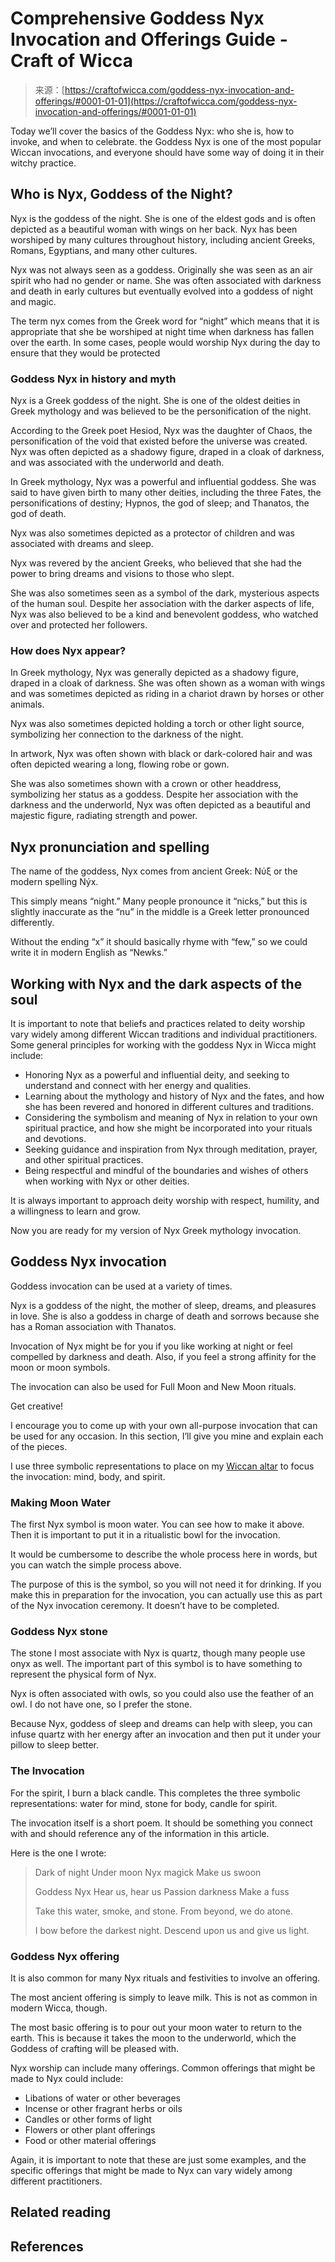 <!--yml
category: 未分类
date: 2024-06-12 18:09:57
-->

# Comprehensive Goddess Nyx Invocation and Offerings Guide - Craft of Wicca

> 来源：[https://craftofwicca.com/goddess-nyx-invocation-and-offerings/#0001-01-01](https://craftofwicca.com/goddess-nyx-invocation-and-offerings/#0001-01-01)

Today we’ll cover the basics of the Goddess Nyx: who she is, how to invoke, and when to celebrate. the Goddess Nyx is one of the most popular Wiccan invocations, and everyone should have some way of doing it in their witchy practice.

 ## Who is Nyx, Goddess of the Night?

Nyx is the goddess of the night. She is one of the eldest gods and is often depicted as a beautiful woman with wings on her back. Nyx has been worshiped by many cultures throughout history, including ancient Greeks, Romans, Egyptians, and many other cultures.

 Nyx was not always seen as a goddess. Originally she was seen as an air spirit who had no gender or name. She was often associated with darkness and death in early cultures but eventually evolved into a goddess of night and magic.

 The term nyx comes from the Greek word for “night” which means that it is appropriate that she be worshiped at night time when darkness has fallen over the earth. In some cases, people would worship Nyx during the day to ensure that they would be protected

 ### Goddess Nyx in history and myth

Nyx is a Greek goddess of the night. She is one of the oldest deities in Greek mythology and was believed to be the personification of the night.

According to the Greek poet Hesiod, Nyx was the daughter of Chaos, the personification of the void that existed before the universe was created. Nyx was often depicted as a shadowy figure, draped in a cloak of darkness, and was associated with the underworld and death.

 In Greek mythology, Nyx was a powerful and influential goddess. She was said to have given birth to many other deities, including the three Fates, the personifications of destiny; Hypnos, the god of sleep; and Thanatos, the god of death.

 Nyx was also sometimes depicted as a protector of children and was associated with dreams and sleep.

Nyx was revered by the ancient Greeks, who believed that she had the power to bring dreams and visions to those who slept.

 She was also sometimes seen as a symbol of the dark, mysterious aspects of the human soul. Despite her association with the darker aspects of life, Nyx was also believed to be a kind and benevolent goddess, who watched over and protected her followers.

### How does Nyx appear?

In Greek mythology, Nyx was generally depicted as a shadowy figure, draped in a cloak of darkness. She was often shown as a woman with wings and was sometimes depicted as riding in a chariot drawn by horses or other animals.

 Nyx was also sometimes depicted holding a torch or other light source, symbolizing her connection to the darkness of the night.

 In artwork, Nyx was often shown with black or dark-colored hair and was often depicted wearing a long, flowing robe or gown.

She was also sometimes shown with a crown or other headdress, symbolizing her status as a goddess. Despite her association with the darkness and the underworld, Nyx was often depicted as a beautiful and majestic figure, radiating strength and power.

## Nyx pronunciation and spelling

The name of the goddess, Nyx comes from ancient Greek: Nύξ or the modern spelling Nýx.

 This simply means “night.” Many people pronounce it “nicks,” but this is slightly inaccurate as the “nu” in the middle is a Greek letter pronounced differently.

Without the ending “x” it should basically rhyme with “few,” so we could write it in modern English as “Newks.”

## Working with Nyx and the dark aspects of the soul

It is important to note that beliefs and practices related to deity worship vary widely among different Wiccan traditions and individual practitioners. Some general principles for working with the goddess Nyx in Wicca might include:

 *   Honoring Nyx as a powerful and influential deity, and seeking to understand and connect with her energy and qualities.
*   Learning about the mythology and history of Nyx and the fates, and how she has been revered and honored in different cultures and traditions.
*   Considering the symbolism and meaning of Nyx in relation to your own spiritual practice, and how she might be incorporated into your rituals and devotions.
*   Seeking guidance and inspiration from Nyx through meditation, prayer, and other spiritual practices.
*   Being respectful and mindful of the boundaries and wishes of others when working with Nyx or other deities.

It is always important to approach deity worship with respect, humility, and a willingness to learn and grow.

 Now you are ready for my version of Nyx Greek mythology invocation.

## Goddess Nyx invocation

Goddess invocation can be used at a variety of times.

Nyx is a goddess of the night, the mother of sleep, dreams, and pleasures in love. She is also a goddess in charge of death and sorrows because she has a Roman association with Thanatos.

 Invocation of Nyx might be for you if you like working at night or feel compelled by darkness and death. Also, if you feel a strong affinity for the moon or moon symbols.

The invocation can also be used for Full Moon and New Moon rituals.

 Get creative!

 I encourage you to come up with your own all-purpose invocation that can be used for any occasion. In this section, I’ll give you mine and explain each of the pieces.

I use three symbolic representations to place on my [Wiccan altar](https://craftofwicca.com/wiccan-altar-set-up-for-beginners/) to focus the invocation: mind, body, and spirit.

### Making Moon Water

The first Nyx symbol is moon water. You can see how to make it above. Then it is important to put it in a ritualistic bowl for the invocation.

 It would be cumbersome to describe the whole process here in words, but you can watch the simple process above.

 The purpose of this is the symbol, so you will not need it for drinking. If you make this in preparation for the invocation, you can actually use this as part of the Nyx invocation ceremony. It doesn’t have to be completed.

### Goddess Nyx stone

The stone I most associate with Nyx is quartz, though many people use onyx as well. The important part of this symbol is to have something to represent the physical form of Nyx.

 Nyx is often associated with owls, so you could also use the feather of an owl. I do not have one, so I prefer the stone.

 Because Nyx, goddess of sleep and dreams can help with sleep, you can infuse quartz with her energy after an invocation and then put it under your pillow to sleep better.

### The Invocation

For the spirit, I burn a black candle. This completes the three symbolic representations: water for mind, stone for body, candle for spirit.

 The invocation itself is a short poem. It should be something you connect with and should reference any of the information in this article.

 Here is the one I wrote:

> Dark of night
> Under moon
> Nyx magick
> Make us swoon
> 
> Goddess Nyx
> Hear us, hear us
> Passion darkness
> Make a fuss
> 
> Take this water,
> smoke, and stone.
> From beyond,
> we do atone.
> 
> I bow before
> the darkest night.
> Descend upon us
> and give us light.

### Goddess Nyx offering

It is also common for many Nyx rituals and festivities to involve an offering.

 The most ancient offering is simply to leave milk. This is not as common in modern Wicca, though.

The most basic offering is to pour out your moon water to return to the earth. This is because it takes the moon to the underworld, which the Goddess of crafting will be pleased with.

Nyx worship can include many offerings. Common offerings that might be made to Nyx could include:

 *   Libations of water or other beverages
*   Incense or other fragrant herbs or oils
*   Candles or other forms of light
*   Flowers or other plant offerings
*   Food or other material offerings

Again, it is important to note that these are just some examples, and the specific offerings that might be made to Nyx can vary widely among different practitioners.

 ## Related reading

## References